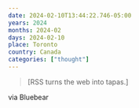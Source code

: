 ```yaml
---
date: 2024-02-10T13:44:22.746-05:00
years: 2024
months: 2024-02
days: 2024-02-10
place: Toronto
country: Canada
categories: ["thought"]
---
```

> [RSS turns the web into tapas.]

via Bluebear
